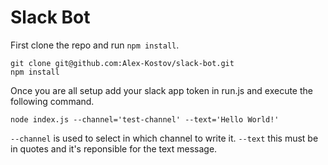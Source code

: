 # Slack Bot
First clone the repo and run `npm install`.
```
git clone git@github.com:Alex-Kostov/slack-bot.git
npm install
```
Once you are all setup add your slack app token in run.js and execute the following command.
```
node index.js --channel='test-channel' --text='Hello World!'
```
`--channel` is used to select in which channel to write it.
`--text` this must be in quotes and it's reponsible for the text message.
